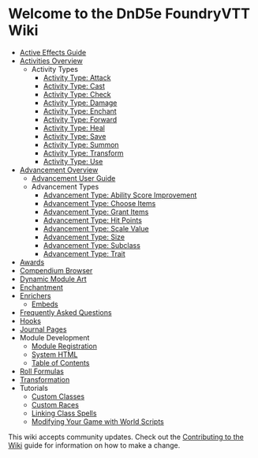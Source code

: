 # Welcome to the DnD5e FoundryVTT Wiki

- [Active Effects Guide](Active-Effect-Guide.md)
- [Activities Overview](Activities.md)
  - Activity Types
    - [Activity Type: Attack](Activity-Type-Attack.md)
    - [Activity Type: Cast](Activity-Type-Cast.md)
    - [Activity Type: Check](Activity-Type-Check.md)
    - [Activity Type: Damage](Activity-Type-Damage.md)
    - [Activity Type: Enchant](Activity-Type-Enchant.md)
    - [Activity Type: Forward](Activity-Type-Forward.md)
    - [Activity Type: Heal](Activity-Type-Heal.md)
    - [Activity Type: Save](Activity-Type-Save.md)
    - [Activity Type: Summon](Activity-Type-Summon.md)
    - [Activity Type: Transform](Activity-Type-Transform.md)
    - [Activity Type: Use](Activity-Type-Utility.md)
- [Advancement Overview](Advancement.md)
  - [Advancement User Guide](Advancement-User-Guide.md)
  - Advancement Types
    - [Advancement Type: Ability Score Improvement](Advancement-Type-Ability-Score-Improvement.md)
    - [Advancement Type: Choose Items](Advancement-Type-Item-Choice.md)
    - [Advancement Type: Grant Items](Advancement-Type-Item-Grant.md)
    - [Advancement Type: Hit Points](Advancement-Type-Hit-Points.md)
    - [Advancement Type: Scale Value](Advancement-Type-Scale-Value.md)
    - [Advancement Type: Size](Advancement-Type-Size.md)
    - [Advancement Type: Subclass](Advancement-Type-Subclass.md)
    - [Advancement Type: Trait](Advancement-Type-Trait.md)
- [Awards](Awards.md)
- [Compendium Browser](Compendium-Browser.md)
- [Dynamic Module Art](Dynamic-Module-Art.md)
- [Enchantment](Enchantment.md)
- [Enrichers](Enrichers.md)
  - [Embeds](Embeds.md)
- [Frequently Asked Questions](FAQ.md)
- [Hooks](Hooks.md)
- [Journal Pages](Journal-Pages.md)
- Module Development
  - [Module Registration](Module-Registration.md)
  - [System HTML](System-HTML.md)
  - [Table of Contents](Table-of-Contents.md)
- [Roll Formulas](Roll-Formulas.md)
- [Transformation](Transformation.md)
- Tutorials
  - [Custom Classes](Custom-Class-Advancement.md)
  - [Custom Races](Custom-Race-Tutorial.md)
  - [Linking Class Spells](Linking-Class-Spells.md)
  - [Modifying Your Game with World Scripts](Modifying-Your-Game-with-Scripts.md)

This wiki accepts community updates. Check out the [Contributing to the Wiki](Contributing-to-the-Wiki.md) guide for information on how to make a change.
